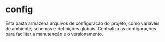 # config

Esta pasta armazena arquivos de configuração do projeto, como variáveis de ambiente, schemas e definições globais. Centraliza as configurações para facilitar a manutenção e o versionamento.
